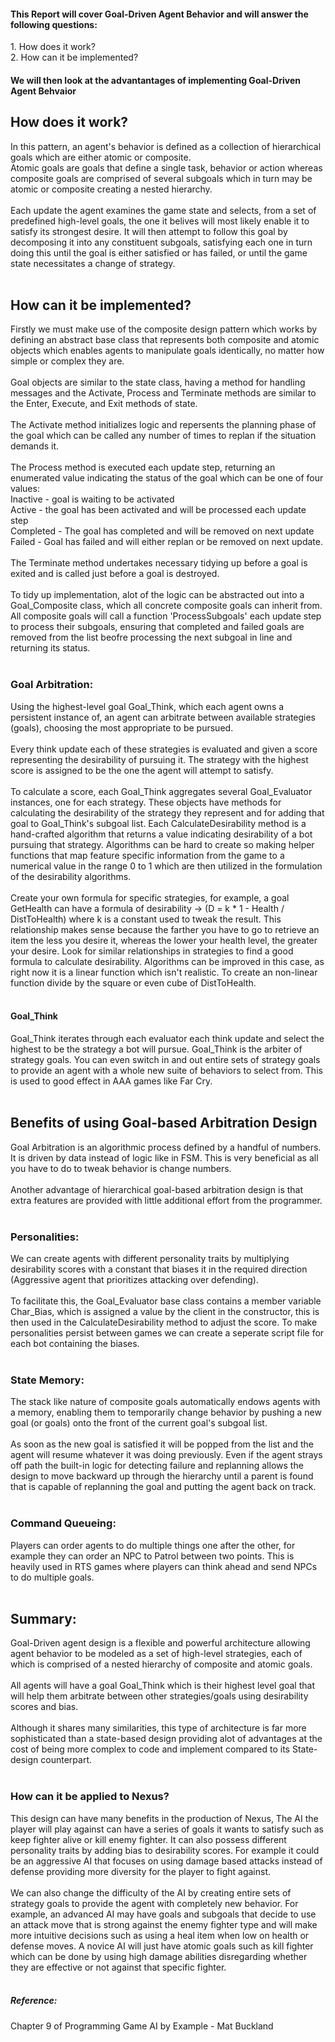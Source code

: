 <h4>This Report will cover Goal-Driven Agent Behavior and will answer the following questions: </h4>
1. How does it work? <br>
2. How can it be implemented?
<h4>We will then look at the advantantages of implementing Goal-Driven Agent Behvaior</h4>
<h2>How does it work?</h2>
In this pattern, an agent's behavior is defined as a collection of hierarchical goals which are either atomic or composite.  <br>
Atomic goals are goals that define a single task, behavior or action whereas composite goals are comprised of several subgoals which in turn may be atomic or composite creating a nested hierarchy. <br> <br>
Each update the agent examines the game state and selects, from a set of predefined high-level goals, the one it belives will most likely enable it to satisfy its strongest desire.
It will then attempt to follow this goal by decomposing it into any constituent subgoals, satisfying each one in turn doing this until the goal is either satisfied or has failed, or until
the game state necessitates a change of strategy. <br> <br>

<h2>How can it be implemented?</h2>
Firstly we must make use of the composite design pattern which works by defining an abstract base class that represents both composite and atomic objects which enables agents to manipulate goals identically, no matter how simple or complex they are.
<br><br>
Goal objects are similar to the state class, having a method for handling messages and the Activate, Process and Terminate methods are similar to the Enter, Execute, and Exit methods of state. 
<br><br>The Activate method initializes logic and repersents the planning phase of the goal
 which can be called any number of times to replan if the situation demands it. <br><br>
The Process method is executed each update step, returning an enumerated value indicating the status of the goal which can be one of four values: <br>
Inactive - goal is waiting to be activated<br>
Active - the goal has been activated and will be processed each update step<br>
Completed - The goal has completed and will be removed on next update <br>
Failed - Goal has failed and will either replan or be removed on next update.<br><br>
The Terminate method undertakes necessary tidying up before a goal is exited and is called just before a goal is destroyed. <br><br>
To tidy up implementation, alot of the logic can be abstracted out into a Goal_Composite class, which all concrete composite goals can inherit from.
All composite goals will call a function 'ProcessSubgoals' each update step to process their subgoals, ensuring that completed and failed goals are removed from the list beofre processing
the next subgoal in line and returning its status. <br><br>

<h3>Goal Arbitration:</h3>
Using the highest-level goal Goal_Think, which each agent owns a persistent instance of, an agent can arbitrate between available strategies (goals), choosing the most appropriate to be pursued. <br><br>
Every think update each of these strategies is evaluated and given a score representing the desirability of pursuing it. The strategy with the highest score is assigned to be the one the agent will attempt to satisfy. <br><br>
To calculate a score, each Goal_Think aggregates several Goal_Evaluator instances, one for each strategy. These objects have methods for calculating the desirability of the strategy they represent
and for adding that goal to Goal_Think's subgoal list. Each CalculateDesirability method is a hand-crafted algorithm that returns a value indicating desirability of a bot pursuing that strategy. Algorithms can be hard to create so making helper functions that map feature specific information from the game to a numerical value in the range 0 to 1 which are then utilized in the formulation
of the desirability algorithms. <br><br>
Create your own formula for specific strategies, for example, a goal GetHealth can have a formula of desirability -> (D = k * 1 - Health / DistToHealth) where k is a constant used to tweak the result.
This relationship makes sense because the farther you have to go to retrieve an item the less you desire it, whereas the lower your health level, the greater your desire. 
Look for similar relationships in strategies to find a good formula to calculate desirability.
Algorithms can be improved in this case, as right now it is a linear function which isn't realistic. To create an non-linear function divide by the square or even cube of DistToHealth.<br><br>
<h4>Goal_Think</h4>
Goal_Think iterates through each evaluator each think update and select the highest to be the strategy a bot will pursue. 
Goal_Think is the arbiter of strategy goals. You can even switch in and out entire sets of strategy goals to provide an agent with a whole new suite of behaviors to select from. This is used 
to good effect in AAA games like Far Cry. <br><br>

<h2>Benefits of using Goal-based Arbitration Design</h2>
Goal Arbitration is an algorithmic process defined by a handful of numbers. It is driven by data instead of logic like in FSM. This is very beneficial as all you have to do to tweak behavior is change numbers. <br><br>
Another advantage of hierarchical goal-based arbitration design is that extra features are provided with little additional effort from the programmer.<br><br>
<h3>Personalities:</h3>
We can create agents with different personality traits by multiplying desirability scores with a constant that biases it in the required direction (Aggressive agent that prioritizes attacking over defending). <br><br>
To facilitate this, the Goal_Evaluator base class contains a member variable Char_Bias, which is assigned a value by the client in the constructor, this is then used in the CalculateDesirability method to adjust the score. 
To make personalities persist between games we can create a seperate script file for each bot containing the biases. <br><br>
<h3>State Memory:</h3>
The stack like nature of composite goals automatically endows agents with a memory, enabling them to temporarily change behavior by pushing a new goal (or goals) onto the front of the current goal's subgoal list. <br><br>
As soon as the new goal is satisfied it will be popped from the list and the agent will resume whatever it was doing previously.
Even if the agent strays off path the built-in logic for detecting failure and replanning allows the design to move backward up through the hierarchy until a parent is found that is capable of replanning the goal and putting the agent back on track. <br><br>
<h3>Command Queueing:</h3>
Players can order agents to do multiple things one after the other, for example they can order an NPC to Patrol between two points. This is heavily used in RTS games where players can think ahead and send NPCs to do multiple goals. <br><br>

<h2>Summary:</h2>
Goal-Driven agent design  is a flexible and powerful architecture allowing agent behavior to be modeled as a set of high-level strategies, each of which is comprised of a nested hierarchy of composite and atomic goals. <br><br>
All agents will have a goal Goal_Think which is their highest level goal that will help them arbitrate between other strategies/goals using desirability scores and bias. <br><br>
Although it shares many similarities, this type of architecture is far more sophisticated than a state-based design providing alot of advantages at the cost of being more complex to code and implement compared to its State-design counterpart. <br><br>
<h3>How can it be applied to Nexus?</h3>
This design can have many benefits in the production of Nexus, The AI the player will play against can have a series of goals it wants to satisfy such as keep fighter alive or kill enemy fighter. It can also possess different personality traits by adding bias to desirability scores. For example it could be an aggressive AI that focuses on using damage based attacks instead of defense providing more diversity for the player to fight against. <br><br>
We can also change the difficulty of the AI by creating entire sets of strategy goals to provide the agent with completely new behavior. For example, an advanced AI may have goals and subgoals that decide to use an attack move that is strong against the enemy fighter type and will make more intuitive decisions such as using a heal item when low on health or defense moves. A novice AI will just have atomic goals such as kill fighter which can be done by using high damage abilities disregarding whether they are effective or not against that specific fighter.<br><br>

<h5>Reference:</h5> Chapter 9 of Programming Game AI by Example - Mat Buckland